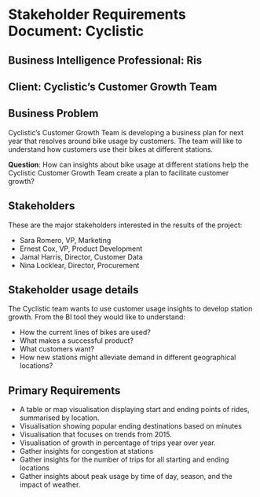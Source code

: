 # Stakeholder Requirements Document: Cyclistic

## Business Intelligence Professional: Ris

## Client: Cyclistic’s Customer Growth Team

## Business Problem
Cyclistic’s Customer Growth Team is developing a business plan for next year that resolves around bike usage by customers. The team will like to understand how customers use their bikes at different stations. 

**Question**: How can insights about bike usage at different stations help the Cyclistic Customer Growth Team create a plan to facilitate customer growth?

## Stakeholders
These are the major stakeholders interested in the results of the project:
- Sara Romero, VP, Marketing
- Ernest Cox, VP,  Product Development
- Jamal Harris, Director, Customer Data
- Nina Locklear, Director, Procurement

## Stakeholder usage details
The Cyclistic team wants to use customer usage insights to develop station growth. From the BI tool they would like to understand: 
- How the current lines of bikes are used?
- What makes a successful product?
- What customers want?
- How new stations might alleviate demand in different geographical locations?

## Primary Requirements
- A table or map visualisation displaying start and ending points of rides, summarised by location.
- Visualisation showing popular ending destinations based on minutes
- Visualisation that focuses on trends from 2015.
- Visualisation of growth in percentage of trips year over year.
- Gather insights for congestion at stations
- Gather insights for the number of trips for all starting and ending locations
- Gather insights about peak usage by time of day, season, and the impact of weather.
